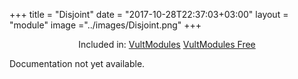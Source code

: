 +++
title = "Disjoint"
date = "2017-10-28T22:37:03+03:00"
layout = "module"
image ="../images/Disjoint.png"
+++

<center>Included in: <a href="/premium/" class="btn btn-primary" role="button">VultModules</a> <a href="/free/" class="btn btn-primary" role="button">VultModules Free</a> </center>


Documentation not yet available.



